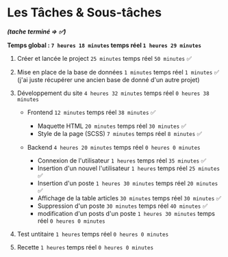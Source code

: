 # Les Tâches & Sous-tâches

**_(tache terminé => ✅)_**

**Temps global : `7 heures 18 minutes` temps réel `1 heures 29 minutes`**

1. Créer et lancée le project `25 minutes` temps réel `50 minutes` ✅

1. Mise en place de la base de données `1 minutes` temps réel `1 minutes` ✅ (j'ai juste récupérer une ancien base de donné d'un autre projet)

1. Développement du site `4 heures 32 minutes` temps réel `0 heures 38 minutes`

   - Frontend `12 minutes` temps réel `38 minutes` ✅

     - Maquette HTML `20 minutes` temps réel `30 minutes` ✅
     - Style de la page (SCSS) `7 minutes` temps réel `8 minutes` ✅

   - Backend `4 heures 20 minutes` temps réel `0 heures 0 minutes`
     - Connexion de l'utilisateur `1 heures` temps réel `35 minutes` ✅
     - Insertion d'un nouvel l'utilisateur `1 heures` temps réel `25 minutes` ✅
     - Insertion d'un poste `1 heures 30 minutes` temps réel `20 minutes` ✅
     - Affichage de la table articles `30 minutes` temps réel `30 minutes` ✅
     - Suppression d'un poste `30 minutes` temps réel `40 minutes` ✅
     - modification d'un posts d'un poste `1 heures 30 minutes` temps réel `0 heures 0 minutes`

1. Test untitaire `1 heures` temps réel `0 heures 0 minutes`

1. Recette `1 heures` temps réel `0 heures 0 minutes`
